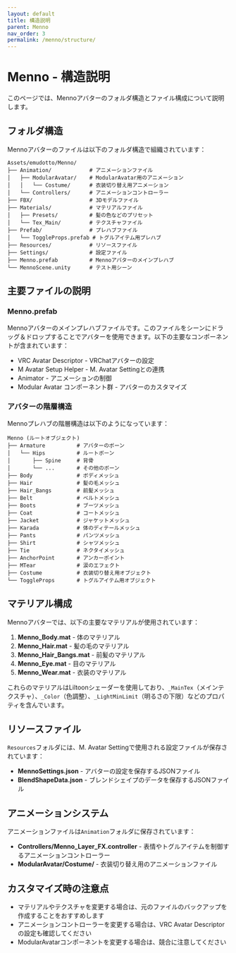 ```yaml
---
layout: default
title: 構造説明
parent: Menno
nav_order: 3
permalink: /menno/structure/
---
```


# Menno - 構造説明

このページでは、Mennoアバターのフォルダ構造とファイル構成について説明します。

## フォルダ構造

Mennoアバターのファイルは以下のフォルダ構造で組織されています：

```
Assets/emudotto/Menno/
├── Animation/            # アニメーションファイル
│   ├── ModularAvatar/    # ModularAvatar用のアニメーション
│   │   └── Costume/      # 衣装切り替え用アニメーション
│   └── Controllers/      # アニメーションコントローラー
├── FBX/                  # 3Dモデルファイル
├── Materials/            # マテリアルファイル
│   ├── Presets/          # 髪の色などのプリセット
│   └── Tex_Main/         # テクスチャファイル
├── Prefab/               # プレハブファイル
│   └── ToggleProps.prefab # トグルアイテム用プレハブ
├── Resources/            # リソースファイル
├── Settings/             # 設定ファイル
├── Menno.prefab          # Mennoアバターのメインプレハブ
└── MennoScene.unity      # テスト用シーン
```

## 主要ファイルの説明

### Menno.prefab

Mennoアバターのメインプレハブファイルです。このファイルをシーンにドラッグ＆ドロップすることでアバターを使用できます。以下の主要なコンポーネントが含まれています：

- VRC Avatar Descriptor - VRChatアバターの設定
- M Avatar Setup Helper - M. Avatar Settingとの連携
- Animator - アニメーションの制御
- Modular Avatar コンポーネント群 - アバターのカスタマイズ

### アバターの階層構造

Mennoプレハブの階層構造は以下のようになっています：

```
Menno (ルートオブジェクト)
├── Armature          # アバターのボーン
│   └── Hips          # ルートボーン
│       ├── Spine     # 背骨
│       └── ...       # その他のボーン
├── Body              # ボディメッシュ
├── Hair              # 髪の毛メッシュ
├── Hair_Bangs        # 前髪メッシュ
├── Belt              # ベルトメッシュ
├── Boots             # ブーツメッシュ
├── Coat              # コートメッシュ
├── Jacket            # ジャケットメッシュ
├── Karada            # 体のディテールメッシュ
├── Pants             # パンツメッシュ
├── Shirt             # シャツメッシュ
├── Tie               # ネクタイメッシュ
├── AnchorPoint       # アンカーポイント
├── MTear             # 涙のエフェクト
├── Costume           # 衣装切り替え用オブジェクト
└── ToggleProps       # トグルアイテム用オブジェクト
```

## マテリアル構成

Mennoアバターでは、以下の主要なマテリアルが使用されています：

1. **Menno_Body.mat** - 体のマテリアル
2. **Menno_Hair.mat** - 髪の毛のマテリアル
3. **Menno_Hair_Bangs.mat** - 前髪のマテリアル
4. **Menno_Eye.mat** - 目のマテリアル
5. **Menno_Wear.mat** - 衣装のマテリアル

これらのマテリアルはLiltoonシェーダーを使用しており、`_MainTex`（メインテクスチャ）、`_Color`（色調整）、`_LightMinLimit`（明るさの下限）などのプロパティを含んでいます。

## リソースファイル

`Resources`フォルダには、M. Avatar Settingで使用される設定ファイルが保存されています：

- **MennoSettings.json** - アバターの設定を保存するJSONファイル
- **BlendShapeData.json** - ブレンドシェイプのデータを保存するJSONファイル

## アニメーションシステム

アニメーションファイルは`Animation`フォルダに保存されています：

- **Controllers/Menno_Layer_FX.controller** - 表情やトグルアイテムを制御するアニメーションコントローラー
- **ModularAvatar/Costume/** - 衣装切り替え用のアニメーションファイル

## カスタマイズ時の注意点

- マテリアルやテクスチャを変更する場合は、元のファイルのバックアップを作成することをおすすめします
- アニメーションコントローラーを変更する場合は、VRC Avatar Descriptorの設定も確認してください
- ModularAvatarコンポーネントを変更する場合は、競合に注意してください 